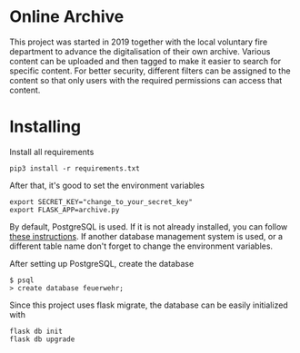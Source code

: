 # Online Archive
This project was started in 2019 together with the local voluntary fire department to advance the digitalisation of their own archive. Various content can be uploaded and then tagged to make it easier to search for specific content. For better security, different filters can be assigned to the content so that only users with the required permissions can access that content.

# Installing
Install all requirements
```
pip3 install -r requirements.txt
```

After that, it's good to set the environment variables
```
export SECRET_KEY="change_to_your_secret_key"
export FLASK_APP=archive.py
```

By default, PostgreSQL is used. If it is not already installed, you can follow [these instructions](https://opensource.com/article/17/10/set-postgres-database-your-raspberry-pi). If another database management system is used, or a different table name don't forget to change the environment variables.

After setting up PostgreSQL, create the database
```
$ psql
> create database feuerwehr;
```

Since this project uses flask migrate, the database can be easily initialized with
```
flask db init
flask db upgrade
```